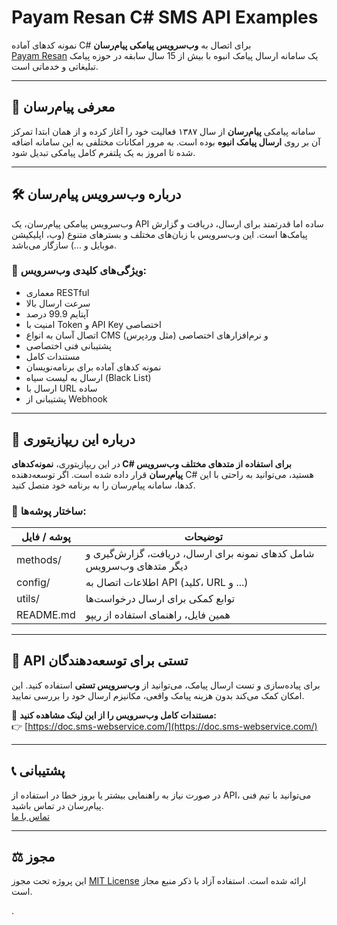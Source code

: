 #  Payam Resan C# SMS API Examples

نمونه کدهای آماده C# برای اتصال به **وب‌سرویس پیامکی پیام‌رسان**  
[Payam Resan](https://payam-resan.com) یک سامانه ارسال پیامک انبوه با بیش از 15 سال سابقه در حوزه پیامک تبلیغاتی و خدماتی است.

---

## 📌 معرفی پیام‌رسان

سامانه پیامکی **پیام‌رسان** از سال ۱۳۸۷ فعالیت خود را آغاز کرده و از همان ابتدا تمرکز آن بر روی **ارسال پیامک انبوه** بوده است. به مرور امکانات مختلفی به این سامانه اضافه شده تا امروز به یک پلتفرم کامل پیامکی تبدیل شود.

---

## 🛠️ درباره وب‌سرویس پیام‌رسان

وب‌سرویس پیامکی پیام‌رسان، یک API ساده اما قدرتمند برای ارسال، دریافت و گزارش پیامک‌ها است. این وب‌سرویس با زبان‌های مختلف و بسترهای متنوع (وب، اپلیکیشن موبایل و ...) سازگار می‌باشد.

### 🔹 ویژگی‌های کلیدی وب‌سرویس:
- معماری RESTful
- سرعت ارسال بالا
- آپتایم 99.9 درصد
- امنیت با Token و API Key اختصاصی
- اتصال آسان به انواع CMS (مثل وردپرس) و نرم‌افزارهای اختصاصی
- پشتیبانی فنی اختصاصی
- مستندات کامل
- نمونه کدهای آماده برای برنامه‌نویسان
- ارسال به لیست سیاه (Black List)
- ارسال با URL ساده
- پشتیبانی از Webhook

---

## 📂 درباره این ریپازیتوری

در این ریپازیتوری، **نمونه‌کدهای C# برای استفاده از متدهای مختلف وب‌سرویس پیام‌رسان** قرار داده شده است. اگر توسعه‌دهنده C# هستید، می‌توانید به راحتی با این کدها، سامانه پیام‌رسان را به برنامه خود متصل کنید.

### 📁 ساختار پوشه‌ها:
| پوشه / فایل | توضیحات |
|-------------|----------|
| methods/ | شامل کدهای نمونه برای ارسال، دریافت، گزارش‌گیری و دیگر متدهای وب‌سرویس |
| config/   | اطلاعات اتصال به API (کلید، URL و ...) |
| utils/    | توابع کمکی برای ارسال درخواست‌ها |
| README.md | همین فایل، راهنمای استفاده از ریپو |

---

## 🧪 API تستی برای توسعه‌دهندگان

برای پیاده‌سازی و تست ارسال پیامک، می‌توانید از **وب‌سرویس تستی** استفاده کنید. این امکان کمک می‌کند بدون هزینه پیامک واقعی، مکانیزم ارسال خود را بررسی نمایید.

📄 **مستندات کامل وب‌سرویس را از این لینک مشاهده کنید:**  
👉 [https://doc.sms-webservice.com/](https://doc.sms-webservice.com/)

---

## 📞 پشتیبانی

در صورت نیاز به راهنمایی بیشتر یا بروز خطا در استفاده از API، می‌توانید با تیم فنی پیام‌رسان در تماس باشید.  
[تماس با ما](https://payam-resan.com)

---

## ⚖️ مجوز

این پروژه تحت مجوز [MIT License](LICENSE) ارائه شده است. استفاده آزاد با ذکر منبع مجاز است.

.